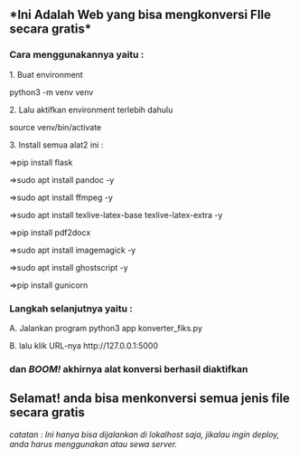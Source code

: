 <h2>*Ini Adalah Web yang bisa mengkonversi FIle secara gratis*</h2>

<h3>Cara menggunakannya yaitu :</h3>
<p>1. Buat environment</p>
   <p>python3 -m venv venv</p>
<p>2. Lalu aktifkan environment terlebih dahulu</p>
   <p>source venv/bin/activate</p>
<p>3. Install semua alat2 ini :</p>
   <p>=>pip install flask</p>
   <p>=>sudo apt install pandoc -y</p>
   <p>=>sudo apt install ffmpeg -y</p>
   <p>=>sudo apt install texlive-latex-base texlive-latex-extra -y</p>
   <p>=>pip install pdf2docx</p>
   <p>=>sudo apt install imagemagick -y</p>
   <p>=>sudo apt install ghostscript -y</p>
   <p>=>pip install gunicorn</p>

<h3>Langkah selanjutnya yaitu :</h3>
<p>A. Jalankan program
   python3 app konverter_fiks.py</p>
</>B. lalu klik URL-nya
   http://127.0.0.1:5000</p>

<h3>dan <i>BOOM!</i> akhirnya alat konversi berhasil diaktifkan</h3>
<h2>Selamat! anda bisa menkonversi semua jenis file secara gratis</h2>

<i>catatan : Ini hanya bisa dijalankan di lokalhost saja, jikalau ingin deploy, anda harus menggunakan atau sewa server.</i>
